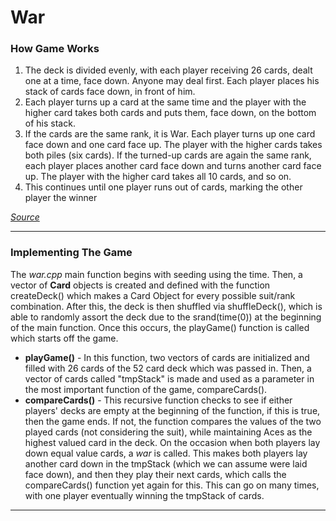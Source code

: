 
# War
### How Game Works

1.  The deck is divided evenly, with each player receiving 26 cards, dealt one at a time, face down. Anyone may deal first. Each player places his stack of cards face down, in front of him.
2. Each player turns up a card at the same time and the player with the higher card takes both cards and puts them, face down, on the bottom of his stack.
3. If the cards are the same rank, it is War. Each player turns up one card face down and one card face up. The player with the higher cards takes both piles (six cards). If the turned-up cards are again the same rank, each player places another card face down and turns another card face up. The player with the higher card takes all 10 cards, and so on.
4. This continues until one player runs out of cards, marking the other player the winner

*[Source](https://www.bicyclecards.com/how-to-play/war/)*

---

### Implementing The Game

The *war.cpp* main function begins with seeding using the time. Then, a vector of **Card** objects is created and defined with the function createDeck() which makes a Card Object for every possible suit/rank combination. After this, the deck is then shuffled via shuffleDeck(), which is able to randomly assort the deck due to the srand(time(0)) at  the beginning of the main function.
Once this occurs, the playGame() function is called which starts off the game. 
* **playGame()** - In this function, two vectors of cards are initialized and filled with 26 cards of the 52 card deck which was passed in. Then, a vector of cards called "tmpStack" is made and used as a parameter in the most important function of the game, compareCards().
* **compareCards()** - This recursive function checks to see if either players' decks are empty at the beginning of the function, if this is true, then the game ends. If not, the function compares the values of the two played cards (not considering the suit), while maintaining Aces as the highest valued card in the deck. On the occasion when both players lay down equal value cards, a *war* is called. This makes both players lay another card down in the tmpStack (which we can assume were laid face down), and then they play their next cards, which calls the compareCards() function yet again for this. This can go on many times, with one player eventually winning the tmpStack of cards.  
--- 




